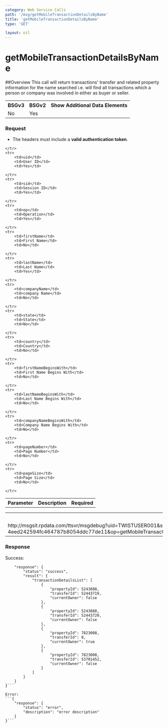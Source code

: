 ```yaml
---
category: Web Service Calls
path: '/msg/getMobileTransactionDetailsByName'
title: 'getMobileTransactionDetailsByName'
type: 'GET'

layout: nil
---
```


# getMobileTransactionDetailsByName

##Overview
This call will return transactions' transfer and related property information for the name searched i.e. will find all transactions which a person or company was involved in either as buyer or seller.

<table>
	<tbody>
	<tr>
		<th>BSGv3</th>
		<th>BSGv2</th>
		<th>Show Additional Data Elements</th>
	</tr>
	<tr>
		<td>No</td>
		<td>Yes</td>
		<td></td>
	</tr>

</tbody>
</table>

### Request

* The headers must include a **valid authentication token**.

<table>
	<tbody>
	<tr>
		<th>Parameter</th>
		<th>Description</th>
		<th>Required</th>
		
	</tr>
	<tr>
		<td>uid</td>
		<td>User ID</td>
		<td>Yes</td>
		
	</tr>
	<tr>
		<td>sid</td>
		<td>Session ID</td>
		<td>Yes</td>
		
	</tr>
	<tr>
		<td>op</td>
		<td>Operation</td>
		<td>Yes</td>
		
	</tr>
	<tr>
		<td>firstName</td>
		<td>First Name</td>
		<td>No</td>
		
	</tr>
	<tr>
		<td>lastName</td>
		<td>Last Name</td>
		<td>Yes</td>
		
	</tr>
	<tr>
		<td>companyName</td>
		<td>company Name</td>
		<td>No</td>
		
	</tr>
	<tr>
		<td>state</td>
		<td>State</td>
		<td>No</td>
		
	</tr>
	<tr>
		<td>country</td>
		<td>Country</td>
		<td>No</td>
		
	</tr>
	<tr>
		<td>firstNameBeginsWith</td>
		<td>First Name Begins With</td>
		<td>No</td>
		
	</tr>
	<tr>
		<td>lastNameBeginsWith</td>
		<td>Last Name Begins With</td>
		<td>No</td>
		
	</tr>
	<tr>
		<td>companyNameBeginsWith</td>
		<td>Company Name Begins With</td>
		<td>No</td>
		
	</tr>
	<tr>
		<td>pageNumber</td>
		<td>Page Number</td>
		<td>No</td>
		
	</tr>
	<tr>
		<td>pageSize</td>
		<td>Page Size</td>
		<td>No</td>
		
	</tr>
</tbody>
</table>

<div id="msgtesturl">
	<table>
		<tbody>
		<tr>
			<th>Test URL MSG Agent -MSGSIT:</th>
		</tr>
		<tr>
			<td>http://msgsit.rpdata.com/ttsvr/msgdebug?uid=TWISTUSER001&sid=2-4eed242594fc464787b8054ddc77de11&op=getMobileTransactionDetailsByName&lastName=salway&firstName=michael%20allan&country=&state=nsw&country=AUS&firstNameBeginsWith=false&lastNameBeginsWith=false&companyNameBeginsWith=&false
			</td>
		</tr>
	</tbody>
	</table>
</div>

### Response

Success:
```{
    "response": {
        "status": "success",
        "result": {
            "transactionDetailsList": [
                {
                    "propertyId": 5243888,
                    "transferId": 52443719,
                    "currentOwner": false
                },
                {
                    "propertyId": 5243888,
                    "transferId": 52443720,
                    "currentOwner": false
                },
                {
                    "propertyId": 7823008,
                    "transferId": 0,
                    "currentOwner": true
                },
                {
                    "propertyId": 7823008,
                    "transferId": 53701452,
                    "currentOwner": false
                }
            ]
        }
    }
}```

Error:
```{
    "response": {
        "status": "error",
        "description": "error description"
    }
}```